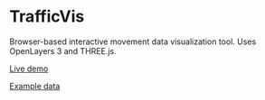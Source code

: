 # TrafficVis

Browser-based interactive movement data visualization tool. Uses OpenLayers 3 and THREE.js.

[Live demo](http://www.tinyurl.com/TrafficVis)

[Example data](http://www.tinyurl.com/qfznju2)
